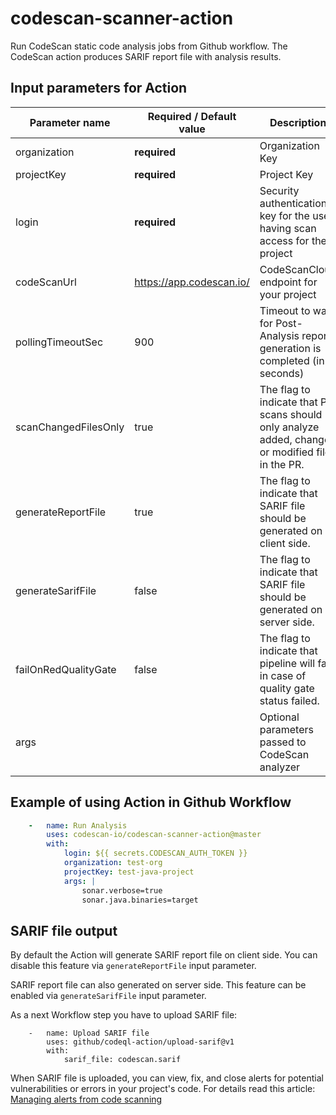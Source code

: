 codescan-scanner-action
=============

Run CodeScan static code analysis jobs from Github workflow. The CodeScan action produces SARIF report file with analysis results.

## Input parameters for Action

| Parameter name | Required / Default value | Description |
|------------- | -------- | ---------------- |
| organization | **required** | Organization Key |
| projectKey | **required** | Project Key |
| login | **required** | Security authentication key for the user having scan access for the project |
| codeScanUrl | https://app.codescan.io/ | CodeScanCloud endpoint for your project |
| pollingTimeoutSec | 900 | Timeout to wait for Post-Analysis report generation is completed (in seconds) |
| scanChangedFilesOnly | true | The flag to indicate that PR scans should only analyze added, changed or modified files in the PR. |
| generateReportFile | true | The flag to indicate that SARIF file should be generated on client side. |
| generateSarifFile | false | The flag to indicate that SARIF file should be generated on server side. |
| failOnRedQualityGate | false | The flag to indicate that pipeline will fail in case of quality gate status failed. |
| args | | Optional parameters passed to CodeScan analyzer |

## Example of using Action in Github Workflow

```yml
    -   name: Run Analysis
        uses: codescan-io/codescan-scanner-action@master
        with:
            login: ${{ secrets.CODESCAN_AUTH_TOKEN }}
            organization: test-org
            projectKey: test-java-project
            args: |
                sonar.verbose=true
                sonar.java.binaries=target
```

## SARIF file output

By default the Action will generate SARIF report file on client side.
You can disable this feature via `generateReportFile` input parameter.

SARIF report file can also generated on server side.
This feature can be enabled via `generateSarifFile` input parameter.

As a next Workflow step you have to upload SARIF file:

```
    -   name: Upload SARIF file
        uses: github/codeql-action/upload-sarif@v1
        with:
            sarif_file: codescan.sarif
```

When SARIF file is uploaded, you can view, fix, and close alerts for potential vulnerabilities or errors in your project's code.
For details read this article: [Managing alerts from code scanning](https://docs.github.com/en/github/finding-security-vulnerabilities-and-errors-in-your-code/managing-alerts-from-code-scanning)

